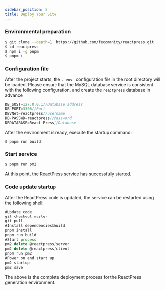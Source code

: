 ```yaml
---
sidebar_position: 5
title: Deploy Your Site
---
```


### Environmental preparation
```bash
$ git clone --depth=1  https://github.com/fecommnity/reactpress.git
$ cd reactpress
$ npm i -g pnpm
$ pnpm i
```

### Configuration file
After the project starts, the `. env ` configuration file in the root directory will be loaded. Please ensure that the MySQL database service is consistent with the following configuration, and create the ` reactpress ` database in advance

```js
DB_SOST=127.0.0.1//Database address
DB-PORT=3306//Port
DBVNet=reactpress//username
DB-PASSWD=reactpress//Password
DBDATABASE=React Press//Database
```
After the environment is ready, execute the startup command:
```bash
$ pnpm run build
```

### Start service
```bash
$ pnpm run pm2
```

At this point, the ReactPress service has successfully started.
### Code update startup

After the ReactPress code is updated, the service can be restarted using the following shell:

```js
#Update code
git checkout master
git pull
#Install dependencies&build
pnpm install
pnpm run build
#Start process
pm2 delete @reactpress/server
pm2 delete @reactpress/client
pnpm run pm2
#Power on and start up
pm2 startup
pm2 save
```
The above is the complete deployment process for the ReactPress generation environment.